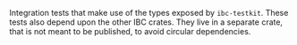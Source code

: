 Integration tests that make use of the types exposed by `ibc-testkit`. These
tests also depend upon the other IBC crates. They live in a separate crate, that
is not meant to be published, to avoid circular dependencies.
